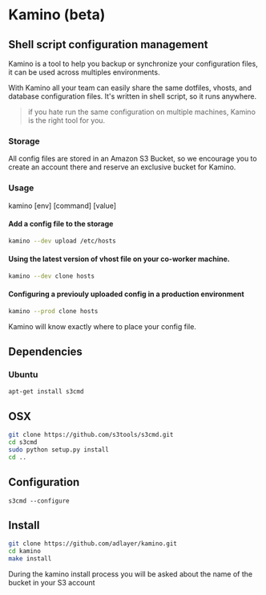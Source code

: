 # Kamino (beta)
## Shell script configuration management

Kamino is a tool to help you backup or synchronize your configuration files, it can be used across multiples environments.

With Kamino all your team can easily share the same dotfiles, vhosts, and database configuration files.
It's written in shell script, so it runs anywhere.

> if you hate run the same configuration on multiple machines, Kamino is the right tool for you.

### Storage
All config files are stored in an Amazon S3 Bucket, so we encourage you to create an account there and reserve an exclusive bucket for Kamino.

### Usage
kamino [env] [command] [value]

#### Add a config file to the storage
```bash
kamino --dev upload /etc/hosts
```

#### Using the latest version of vhost file on your co-worker machine.

```bash
kamino --dev clone hosts
```

#### Configuring a previouly uploaded config in a production environment 
```bash
kamino --prod clone hosts
```

Kamino will know exactly where to place your config file.

## Dependencies

### Ubuntu
```bash
apt-get install s3cmd
```

## OSX
```bash
git clone https://github.com/s3tools/s3cmd.git
cd s3cmd
sudo python setup.py install
cd ..
```

## Configuration
```
s3cmd --configure
```

## Install
```bash
git clone https://github.com/adlayer/kamino.git
cd kamino
make install
```
During the kamino install process you will be asked about the name of the bucket in your S3 account